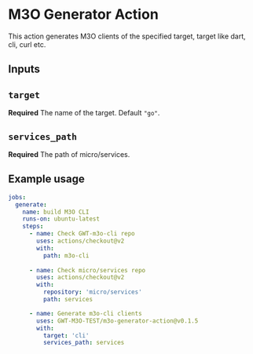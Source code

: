 # M3O Generator Action

This action generates M3O clients of the specified target, target like dart, cli, curl etc.

## Inputs

## `target`

**Required** The name of the target. Default `"go"`.

## `services_path`

**Required** The path of micro/services.

<!-- ## Outputs

## `success`

The result of this Action -->

## Example usage

```yaml
jobs:
  generate:
    name: build M3O CLI
    runs-on: ubuntu-latest
    steps:
      - name: Check GWT-m3o-cli repo
        uses: actions/checkout@v2
        with:
          path: m3o-cli
        
      - name: Check micro/services repo
        uses: actions/checkout@v2
        with:
          repository: 'micro/services'
          path: services

      - name: Generate m3o-cli clients
        uses: GWT-M3O-TEST/m3o-generator-action@v0.1.5
        with:
          target: 'cli'
          services_path: services
```

